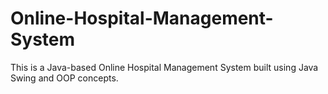 # Online-Hospital-Management-System
This is a Java-based Online Hospital Management System built using Java Swing and OOP concepts. 
